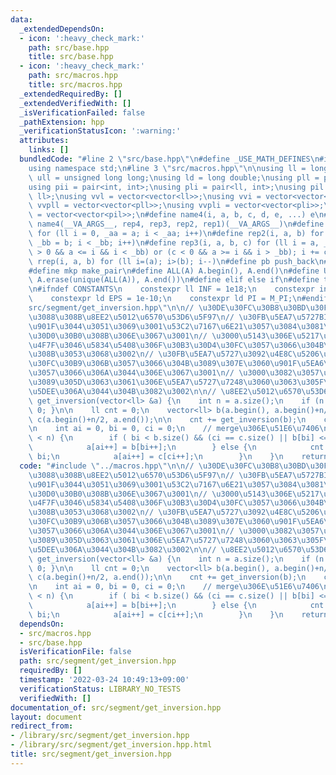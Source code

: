 ```yaml
---
data:
  _extendedDependsOn:
  - icon: ':heavy_check_mark:'
    path: src/base.hpp
    title: src/base.hpp
  - icon: ':heavy_check_mark:'
    path: src/macros.hpp
    title: src/macros.hpp
  _extendedRequiredBy: []
  _extendedVerifiedWith: []
  _isVerificationFailed: false
  _pathExtension: hpp
  _verificationStatusIcon: ':warning:'
  attributes:
    links: []
  bundledCode: "#line 2 \"src/base.hpp\"\n#define _USE_MATH_DEFINES\n#include <bits/stdc++.h>\n\
    using namespace std;\n#line 3 \"src/macros.hpp\"\n\nusing ll = long long;\nusing\
    \ ull = unsigned long long;\nusing ld = long double;\nusing pll = pair<ll, ll>;\n\
    using pii = pair<int, int>;\nusing pli = pair<ll, int>;\nusing pil = pair<int,\
    \ ll>;\nusing vvl = vector<vector<ll>>;\nusing vvi = vector<vector<int>>;\nusing\
    \ vvpll = vector<vector<pll>>;\nusing vvpli = vector<vector<pli>>;\nusing vvpil\
    \ = vector<vector<pil>>;\n#define name4(i, a, b, c, d, e, ...) e\n#define rep(...)\
    \ name4(__VA_ARGS__, rep4, rep3, rep2, rep1)(__VA_ARGS__)\n#define rep1(i, a)\
    \ for (ll i = 0, _aa = a; i < _aa; i++)\n#define rep2(i, a, b) for (ll i = a,\
    \ _bb = b; i < _bb; i++)\n#define rep3(i, a, b, c) for (ll i = a, _bb = b; (c\
    \ > 0 && a <= i && i < _bb) or (c < 0 && a >= i && i > _bb); i += c)\n#define\
    \ rrep(i, a, b) for (ll i=(a); i>(b); i--)\n#define pb push_back\n#define eb emplace_back\n\
    #define mkp make_pair\n#define ALL(A) A.begin(), A.end()\n#define UNIQUE(A) sort(ALL(A)),\
    \ A.erase(unique(ALL(A)), A.end())\n#define elif else if\n#define tostr to_string\n\
    \n#ifndef CONSTANTS\n    constexpr ll INF = 1e18;\n    constexpr int MOD = 1000000007;\n\
    \    constexpr ld EPS = 1e-10;\n    constexpr ld PI = M_PI;\n#endif\n#line 2 \"\
    src/segment/get_inversion.hpp\"\n\n// \u30DE\u30FC\u30B8\u30BD\u30FC\u30C8\u306B\
    \u3088\u308B\u8EE2\u5012\u6570\u53D6\u5F97\n// \u30FB\u5EA7\u5727BIT\u3088\u308A\
    \u901F\u3044\u3051\u3069\u3001\u53C2\u7167\u6E21\u3057\u3084\u3081\u308B\u3068\
    \u30D0\u30B0\u308B\u306E\u3067\u3001\n// \u3000\u5143\u306E\u5217\u3082\u307E\u3060\
    \u4F7F\u3046\u5834\u5408\u306F\u30B3\u30D4\u30FC\u3057\u3066\u304B\u3089\u3084\
    \u308B\u3053\u3068\u3002\n// \u30FB\u5EA7\u5727\u3092\u4E8C\u5206\u63A2\u7D22\u30D9\
    \u30FC\u30B9\u306B\u3057\u3066\u304B\u3089\u307E\u3060\u901F\u5EA6\u6BD4\u8F03\
    \u3057\u3066\u306A\u3044\u306E\u3067\u3001\n// \u3000\u3082\u3057\u304B\u3057\u305F\
    \u3089\u305D\u3063\u3061\u306E\u5EA7\u5727\u7248\u3060\u3063\u305F\u3089\u5927\
    \u5DEE\u306A\u3044\u304B\u3082\u3002\n\n// \u8EE2\u5012\u6570\u53D6\u5F97\nll\
    \ get_inversion(vector<ll> &a) {\n    int n = a.size();\n    if (n <= 1) { return\
    \ 0; }\n\n    ll cnt = 0;\n    vector<ll> b(a.begin(), a.begin()+n/2);\n    vector<ll>\
    \ c(a.begin()+n/2, a.end());\n\n    cnt += get_inversion(b);\n    cnt += get_inversion(c);\n\
    \n    int ai = 0, bi = 0, ci = 0;\n    // merge\u306E\u51E6\u7406\n    while (ai\
    \ < n) {\n        if ( bi < b.size() && (ci == c.size() || b[bi] <= c[ci]) ) {\n\
    \            a[ai++] = b[bi++];\n        } else {\n            cnt += n / 2 -\
    \ bi;\n            a[ai++] = c[ci++];\n        }\n    }\n    return cnt;\n}\n"
  code: "#include \"../macros.hpp\"\n\n// \u30DE\u30FC\u30B8\u30BD\u30FC\u30C8\u306B\
    \u3088\u308B\u8EE2\u5012\u6570\u53D6\u5F97\n// \u30FB\u5EA7\u5727BIT\u3088\u308A\
    \u901F\u3044\u3051\u3069\u3001\u53C2\u7167\u6E21\u3057\u3084\u3081\u308B\u3068\
    \u30D0\u30B0\u308B\u306E\u3067\u3001\n// \u3000\u5143\u306E\u5217\u3082\u307E\u3060\
    \u4F7F\u3046\u5834\u5408\u306F\u30B3\u30D4\u30FC\u3057\u3066\u304B\u3089\u3084\
    \u308B\u3053\u3068\u3002\n// \u30FB\u5EA7\u5727\u3092\u4E8C\u5206\u63A2\u7D22\u30D9\
    \u30FC\u30B9\u306B\u3057\u3066\u304B\u3089\u307E\u3060\u901F\u5EA6\u6BD4\u8F03\
    \u3057\u3066\u306A\u3044\u306E\u3067\u3001\n// \u3000\u3082\u3057\u304B\u3057\u305F\
    \u3089\u305D\u3063\u3061\u306E\u5EA7\u5727\u7248\u3060\u3063\u305F\u3089\u5927\
    \u5DEE\u306A\u3044\u304B\u3082\u3002\n\n// \u8EE2\u5012\u6570\u53D6\u5F97\nll\
    \ get_inversion(vector<ll> &a) {\n    int n = a.size();\n    if (n <= 1) { return\
    \ 0; }\n\n    ll cnt = 0;\n    vector<ll> b(a.begin(), a.begin()+n/2);\n    vector<ll>\
    \ c(a.begin()+n/2, a.end());\n\n    cnt += get_inversion(b);\n    cnt += get_inversion(c);\n\
    \n    int ai = 0, bi = 0, ci = 0;\n    // merge\u306E\u51E6\u7406\n    while (ai\
    \ < n) {\n        if ( bi < b.size() && (ci == c.size() || b[bi] <= c[ci]) ) {\n\
    \            a[ai++] = b[bi++];\n        } else {\n            cnt += n / 2 -\
    \ bi;\n            a[ai++] = c[ci++];\n        }\n    }\n    return cnt;\n}\n"
  dependsOn:
  - src/macros.hpp
  - src/base.hpp
  isVerificationFile: false
  path: src/segment/get_inversion.hpp
  requiredBy: []
  timestamp: '2022-03-24 10:49:13+09:00'
  verificationStatus: LIBRARY_NO_TESTS
  verifiedWith: []
documentation_of: src/segment/get_inversion.hpp
layout: document
redirect_from:
- /library/src/segment/get_inversion.hpp
- /library/src/segment/get_inversion.hpp.html
title: src/segment/get_inversion.hpp
---
```

